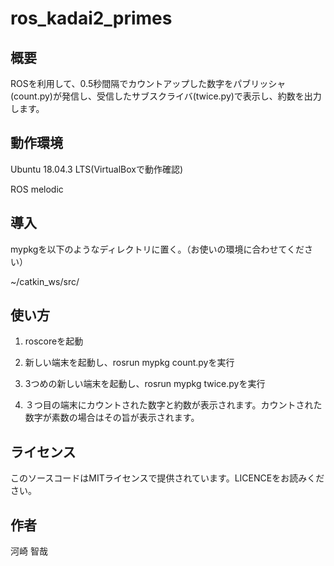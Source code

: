 # ros_kadai2_primes

## 概要
ROSを利用して、0.5秒間隔でカウントアップした数字をパブリッシャ(count.py)が発信し、受信したサブスクライバ(twice.py)で表示し、約数を出力します。

## 動作環境
Ubuntu 18.04.3 LTS(VirtualBoxで動作確認)

ROS melodic

## 導入
mypkgを以下のようなディレクトリに置く。（お使いの環境に合わせてください）

~/catkin_ws/src/

## 使い方
1. roscoreを起動

2. 新しい端末を起動し、rosrun mypkg count.pyを実行

3. 3つめの新しい端末を起動し、rosrun mypkg twice.pyを実行

4. ３つ目の端末にカウントされた数字と約数が表示されます。カウントされた数字が素数の場合はその旨が表示されます。

## ライセンス
このソースコードはMITライセンスで提供されています。LICENCEをお読みください。

## 作者
河崎 智哉
